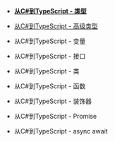 + **[从C#到TypeScript - 类型](http://www.cnblogs.com/brookshi/p/6361792.html)**

+ [从C#到TypeScript - 高级类型](http://www.cnblogs.com/brookshi/p/6361792.html)

+ 从C#到TypeScript - 变量

+ 从C#到TypeScript - 接口

+ 从C#到TypeScript - 类

+ 从C#到TypeScript - 函数

+ 从C#到TypeScript - 装饰器

+ 从C#到TypeScript - Promise

+ 从C#到TypeScript - async await
